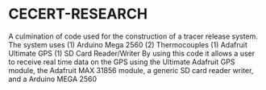 # CECERT-RESEARCH
A culmination of code used for the construction of a tracer release system. The system uses (1) Arduino Mega 2560 (2) Thermocouples (1) Adafruit Ultimate GPS (1) SD Card Reader/Writer
By using this code it allows a user to receive real time data on the GPS using the Ultimate Adafruit GPS module, the Adafruit MAX 31856 module, a generic SD card reader writer, and a Arduino MEGA 2560
